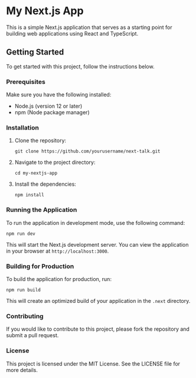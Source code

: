# My Next.js App

This is a simple Next.js application that serves as a starting point for building web applications using React and TypeScript.

## Getting Started

To get started with this project, follow the instructions below.

### Prerequisites

Make sure you have the following installed:

-   Node.js (version 12 or later)
-   npm (Node package manager)

### Installation

1. Clone the repository:

    ```
    git clone https://github.com/yourusername/next-talk.git
    ```

2. Navigate to the project directory:

    ```
    cd my-nextjs-app
    ```

3. Install the dependencies:

    ```
    npm install
    ```

### Running the Application

To run the application in development mode, use the following command:

```
npm run dev
```

This will start the Next.js development server. You can view the application in your browser at `http://localhost:3000`.

### Building for Production

To build the application for production, run:

```
npm run build
```

This will create an optimized build of your application in the `.next` directory.

### Contributing

If you would like to contribute to this project, please fork the repository and submit a pull request.

### License

This project is licensed under the MIT License. See the LICENSE file for more details.
